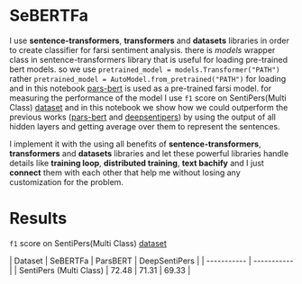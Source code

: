 # SeBERTFa

I use **sentence-transformers**, **transformers** and **datasets** libraries in order to create classifier for farsi sentiment analysis. there is *models* wrapper class in sentence-transformers library that is useful for loading pre-trained bert models.
so we use `pretrained_model = models.Transformer("PATH")` rather `pretrained_model = AutoModel.from_pretrained("PATH")` for loading and in this notebook [pars-bert](https://github.com/hooshvare/parsbert) is used as a pre-trained farsi model.
for measuring the performance of the model I use `f1` score on SentiPers(Multi Class) [dataset](https://github.com/JoyeBright/DeepSentiPers/tree/master/Dataset) and in this notebook we show how we could outperform the previous works ([pars-bert](https://doi.org/10.1007/s11063-021-10528-4) and [deepsentipers](https://arxiv.org/pdf/2004.05328.pdf)) by using the output of all hidden layers and getting average over them to represent the sentences.

I implement it with the using all benefits of **sentence-transformers**, **transformers** and **datasets** libraries and let these powerful libraries handle details like **training loop**, **distributed training**, **text bachify** and I just **connect** them with each other that help me without losing any customization for the problem.

# Results

`f1` score on SentiPers(Multi Class) [dataset](https://github.com/JoyeBright/DeepSentiPers/tree/master/Dataset)

| Dataset | SeBERTFa | ParsBERT | DeepSentiPers |
| ----------- | ----------- |
| SentiPers (Multi Class) | 72.48 | 71.31 | 69.33 |
